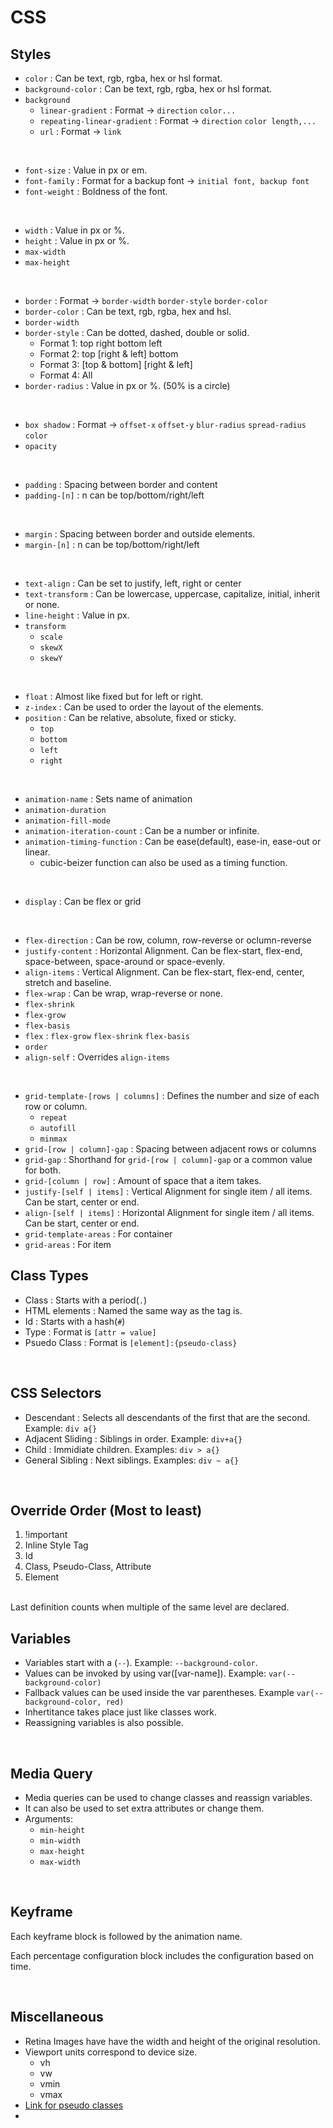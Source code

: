 # CSS


## Styles

- `color`               : Can be text, rgb, rgba, hex or hsl format.
- `background-color`    : Can be text, rgb, rgba, hex or hsl format.
- `background`
  - `linear-gradient`           : Format -> `direction` `color...`
  - `repeating-linear-gradient` : Format -> `direction` `color length,...`
  - `url`                       : Format -> `link`

<br/>

- `font-size`           : Value in px or em.
- `font-family`         : Format for a backup font -> `initial font, backup font`
- `font-weight`         : Boldness of the font.

<br/>

- `width`               : Value in px or %.
- `height`              : Value in px or %.
- `max-width`
- `max-height`

<br/>

- `border`              : Format -> `border-width` `border-style` `border-color`
- `border-color`        : Can be text, rgb, rgba, hex and hsl.
- `border-width`        
- `border-style`        : Can be dotted, dashed, double or solid.
  - Format 1: top right bottom left
  - Format 2: top [right & left] bottom
  - Format 3: [top & bottom] [right & left]
  - Format 4: All
- `border-radius`       : Value in px or %. (50% is a circle)

<br/>

- `box shadow`          : Format -> `offset-x` `offset-y` `blur-radius` `spread-radius` `color`
- `opacity`

<br/>

- `padding`             : Spacing between border and content
- `padding-[n]`         : n can be top/bottom/right/left

<br/>

- `margin`              : Spacing between border and outside elements.
- `margin-[n]`          : n can be top/bottom/right/left

<br/>

- `text-align`          : Can be set to justify, left, right or center
- `text-transform`      : Can be lowercase, uppercase, capitalize, initial, inherit or none.
- `line-height`         : Value in px.
- `transform`
  - `scale`
  - `skewX`
  - `skewY`

<br/>

- `float`               : Almost like fixed but for left or right.
- `z-index`             : Can be used to order the layout of the elements.
- `position`            : Can be relative, absolute, fixed or sticky.
  - `top`
  - `bottom`
  - `left`
  - `right`

<br/>

- `animation-name`      : Sets name of animation
- `animation-duration`
- `animation-fill-mode`
- `animation-iteration-count` : Can be a number or infinite.
- `animation-timing-function` : Can be ease(default), ease-in, ease-out or linear.
  - cubic-beizer function can also be used as a timing function.

<br/>

- `display`             : Can be flex or grid

<br/>

- `flex-direction`      : Can be row, column, row-reverse or oclumn-reverse
- `justify-content`     : Horizontal Alignment. Can be flex-start, flex-end, space-between, space-around or space-evenly.
- `align-items`         : Vertical Alignment. Can be flex-start, flex-end, center, stretch and baseline.
- `flex-wrap`           : Can be wrap, wrap-reverse or none.
- `flex-shrink`
- `flex-grow`
- `flex-basis`
- `flex`                : `flex-grow` `flex-shrink` `flex-basis`
- `order`
- `align-self`          : Overrides `align-items`

<br/>

- `grid-template-[rows | columns]`  : Defines the number and size of each row or column.
  - `repeat`
  - `autofill`
  - `minmax`
- `grid-[row | column]-gap`         : Spacing between adjacent rows or columns
- `grid-gap`                        : Shorthand for `grid-[row | column]-gap` or a common value for both.
- `grid-[column | row]`             : Amount of space that a item takes.
- `justify-[self | items]`          : Vertical Alignment for single item / all items. Can be start, center or end.
- `align-[self | items]`            : Horizontal Alignment for single item / all items. Can be start, center or end.
- `grid-template-areas`             : For container
- `grid-areas`                      : For item


## Class Types

- Class         :   Starts with a period(`.`)
- HTML elements :   Named the same way as the tag is.
- Id            :   Starts with a hash(`#`)
- Type          :   Format is `[attr = value]`
- Psuedo Class  :   Format is `[element]:{pseudo-class}`

<br/>

## CSS Selectors
- Descendant        : Selects all descendants of the first that are the second. Example: `div a{}`
- Adjacent Sliding  : Siblings in order. Example: `div+a{}`
- Child             : Immidiate children. Examples: `div > a{}`
- General Sibling   : Next siblings. Examples: `div ~ a{}`

<br/>

## Override Order (Most to least)

1.  !important
2.  Inline Style Tag
3.  Id
4.  Class, Pseudo-Class, Attribute
5.  Element


<br/>
Last definition counts when multiple of the same level are declared.

<br/>

## Variables

- Variables start with a (`--`). Example: `--background-color`. 
- Values can be invoked by using var([var-name]). Example: `var(--background-color)`
- Fallback values can be used inside the var parentheses. Example `var(--background-color, red)`
- Inhertitance takes place just like classes work.
- Reassigning variables is also possible.

<br/>

## Media Query

- Media queries can be used to change classes and reassign variables.
- It can also be used to set extra attributes or change them.
- Arguments:
  - `min-height`
  - `min-width`
  - `max-height`
  - `max-width`

<br/>

## Keyframe
Each keyframe block is followed by the animation name.

Each percentage configuration block includes the configuration based on time.


<br/>

## Miscellaneous

- Retina Images have have the width and height of the original resolution.
- Viewport units correspond to device size.
  - vh
  - vw
  - vmin
  - vmax
- [Link for pseudo classes](https://www.w3schools.com/css/css_pseudo_classes.asp)
- 
